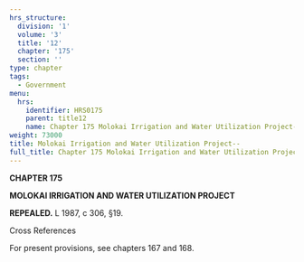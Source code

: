 ```yaml
---
hrs_structure:
  division: '1'
  volume: '3'
  title: '12'
  chapter: '175'
  section: ''
type: chapter
tags:
  - Government
menu:
  hrs:
    identifier: HRS0175
    parent: title12
    name: Chapter 175 Molokai Irrigation and Water Utilization Project--
weight: 73000
title: Molokai Irrigation and Water Utilization Project--
full_title: Chapter 175 Molokai Irrigation and Water Utilization Project--
---
```

**CHAPTER 175**

**MOLOKAI IRRIGATION AND WATER UTILIZATION PROJECT**

**REPEALED.** L 1987, c 306, §19.

Cross References

For present provisions, see chapters 167 and 168.